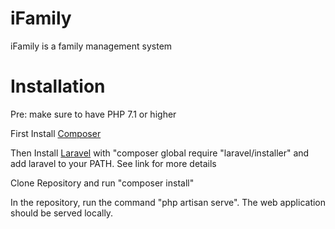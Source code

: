 # iFamily
iFamily is a family management system

# Installation
Pre: make sure to have PHP 7.1 or higher

First Install [Composer](https://getcomposer.org/download/)

Then Install [Laravel](https://laravel.com/docs/5.7/installation) with "composer global require "laravel/installer" and add laravel to your PATH.
See link for more details

Clone Repository and run "composer install"

In the repository, run the command "php artisan serve".  The web application should be served locally. 
